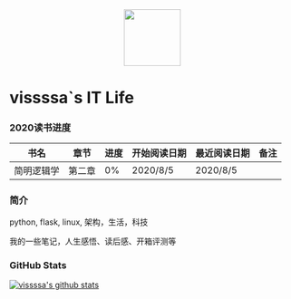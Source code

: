 <div align=center>
<img src="https://vissssa-imgs-1252712312.cos.ap-shanghai.myqcloud.com/hexo/%E5%A4%B4%E5%83%8F_%E5%9C%86%E5%BD%A2.png" width = "100" height = "100" />
</div>

# vissssa`s IT Life

### 2020读书进度

| 书名       | 章节   | 进度 | 开始阅读日期 | 最近阅读日期 | 备注 |
| ---------- | ------ | ---- | ------------ | ------------ | ---- |
| 简明逻辑学 | 第二章 | 0%   | 2020/8/5     | 2020/8/5     |      |

### 简介

python, flask, linux, 架构，生活，科技  

我的一些笔记，人生感悟、读后感、开箱评测等 

### GitHub Stats

[![vissssa's github stats](https://github-readme-stats.vercel.app/api?username=vissssa)](https://github.com/anuraghazra/github-readme-stats)

